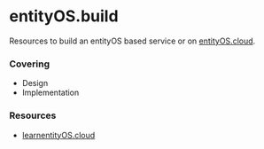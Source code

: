 # entityOS.build
Resources to build an entityOS based service or on <a href="https://entityos.cloud" target="_blank">entityOS.cloud</a>.

### Covering
- Design
- Implementation

### Resources
- <a href="https://learn.entityos.cloud" target="_blank">learnentityOS.cloud</a>
